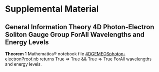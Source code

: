 # Supplemental Material
## General Information Theory 4D Photon-Electron Soliton Gauge Group ForAll Wavelengths and Energy Levels

**Theorem 1** Mathematica® notebook file [4DGEMEOSphoton-electronProof.nb](https://github.com/ehounder/npjGeneralInformationTheory/blob/main/4DGEMEOSphoton-electronProof.nb) returns True => True && True => True ForAll wavelengths and energy levels.
